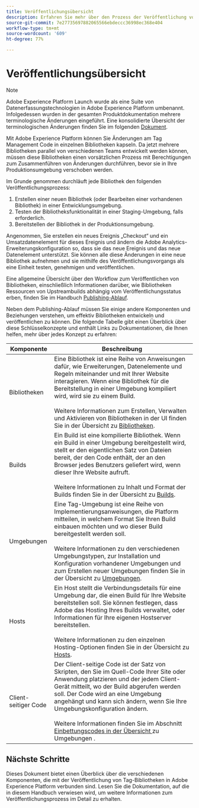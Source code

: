 ```yaml
---
title: Veröffentlichungsübersicht
description: Erfahren Sie mehr über den Prozess der Veröffentlichung von Änderungen an Ihren Tag-Management-Codebibliotheken in Adobe Experience Platform.
source-git-commit: 7e27735697882065566ebdeccc36998ec368e404
workflow-type: tm+mt
source-wordcount: '609'
ht-degree: 77%

---
```


# Veröffentlichungsübersicht

>[!NOTE]
>
>Adobe Experience Platform Launch wurde als eine Suite von Datenerfassungstechnologien in Adobe Experience Platform umbenannt. Infolgedessen wurden in der gesamten Produktdokumentation mehrere terminologische Änderungen eingeführt. Eine konsolidierte Übersicht der terminologischen Änderungen finden Sie im folgenden [Dokument](../../term-updates.md).

Mit Adobe Experience Platform können Sie Änderungen am Tag Management Code in einzelnen Bibliotheken kapseln. Da jetzt mehrere Bibliotheken parallel von verschiedenen Teams entwickelt werden können, müssen diese Bibliotheken einen vorsätzlichen Prozess mit Berechtigungen zum Zusammenführen von Änderungen durchführen, bevor sie in Ihre Produktionsumgebung verschoben werden.

Im Grunde genommen durchläuft jede Bibliothek den folgenden Veröffentlichungsprozess:

1. Erstellen einer neuen Bibliothek (oder Bearbeiten einer vorhandenen Bibliothek) in einer Entwicklungsumgebung.
1. Testen der Bibliotheksfunktionalität in einer Staging-Umgebung, falls erforderlich.
1. Bereitstellen der Bibliothek in der Produktionsumgebung.

Angenommen, Sie erstellen ein neues Ereignis „Checkout“ und ein Umsatzdatenelement für dieses Ereignis und ändern die Adobe Analytics-Erweiterungskonfiguration so, dass sie das neue Ereignis und das neue Datenelement unterstützt. Sie können alle diese Änderungen in eine neue Bibliothek aufnehmen und sie mithilfe des Veröffentlichungsvorgangs als eine Einheit testen, genehmigen und veröffentlichen.

Eine allgemeine Übersicht über den Workflow zum Veröffentlichen von Bibliotheken, einschließlich Informationen darüber, wie Bibliotheken Ressourcen von Upstreambuilds abhängig vom Veröffentlichungsstatus erben, finden Sie im Handbuch [Publishing-Ablauf](./publishing-flow.md).

Neben dem Publishing-Ablauf müssen Sie einige andere Komponenten und Beziehungen verstehen, um effektiv Bibliotheken entwickeln und veröffentlichen zu können. Die folgende Tabelle gibt einen Überblick über diese Schlüsselkonzepte und enthält Links zu Dokumentationen, die Ihnen helfen, mehr über jedes Konzept zu erfahren:

| Komponente | Beschreibung |
| --- | --- |
| Bibliotheken | Eine Bibliothek ist eine Reihe von Anweisungen dafür, wie Erweiterungen, Datenelemente und Regeln miteinander und mit Ihrer Website interagieren. Wenn eine Bibliothek für die Bereitstellung in einer Umgebung kompiliert wird, wird sie zu einem Build.<br><br>Weitere Informationen zum Erstellen, Verwalten und Aktivieren von Bibliotheken in der UI finden Sie in der Übersicht zu [Bibliotheken](./libraries.md). |
| Builds | Ein Build ist eine kompilierte Bibliothek. Wenn ein Build in einer Umgebung bereitgestellt wird, stellt er den eigentlichen Satz von Dateien bereit, der den Code enthält, der an den Browser jedes Benutzers geliefert wird, wenn dieser Ihre Website aufruft.<br><br>Weitere Informationen zu Inhalt und Format der Builds finden Sie in der Übersicht zu [Builds](./builds.md). |
| Umgebungen | Eine Tag-Umgebung ist eine Reihe von Implementierungsanweisungen, die Platform mitteilen, in welchem Format Sie Ihren Build einbauen möchten und wo dieser Build bereitgestellt werden soll.<br><br>Weitere Informationen zu den verschiedenen Umgebungstypen, zur Installation und Konfiguration vorhandener Umgebungen und zum Erstellen neuer Umgebungen finden Sie in der Übersicht zu [Umgebungen](./environments.md). |
| Hosts | Ein Host stellt die Verbindungsdetails für eine Umgebung dar, die einen Build für Ihre Website bereitstellen soll. Sie können festlegen, dass Adobe das Hosting Ihres Builds verwaltet, oder Informationen für Ihre eigenen Hostserver bereitstellen.<br><br>Weitere Informationen zu den einzelnen Hosting-Optionen finden Sie in der Übersicht zu [Hosts](./hosts/hosts-overview.md). |
| Client-seitiger Code | Der Client-seitige Code ist der Satz von Skripten, den Sie im Quell-Code Ihrer Site oder Anwendung platzieren und der jedem Client-Gerät mitteilt, wo der Build abgerufen werden soll. Der Code wird an eine Umgebung angehängt und kann sich ändern, wenn Sie Ihre Umgebungskonfiguration ändern.<br><br>Weitere Informationen finden Sie im Abschnitt  [Einbettungscodes in der Übersicht ](./environments.md#embed-code) zu Umgebungen . |

## Nächste Schritte

Dieses Dokument bietet einen Überblick über die verschiedenen Komponenten, die mit der Veröffentlichung von Tag-Bibliotheken in Adobe Experience Platform verbunden sind. Lesen Sie die Dokumentation, auf die in diesem Handbuch verwiesen wird, um weitere Informationen zum Veröffentlichungsprozess im Detail zu erhalten.
